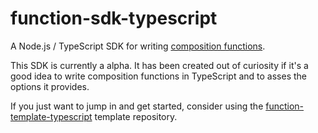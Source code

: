 # function-sdk-typescript

A Node.js / TypeScript SDK for writing [composition functions][functions].

This SDK is currently a alpha. It has been created out of curiosity if it's a good idea to 
write composition functions in TypeScript and to asses the options it provides.

If you just want to jump in and get started, consider using the [function-template-typescript] 
template repository.

[functions]: https://docs.crossplane.io/latest/concepts/composition-functions
[function-template-typescript]: https://github.com/twobiers/function-template-typescript
